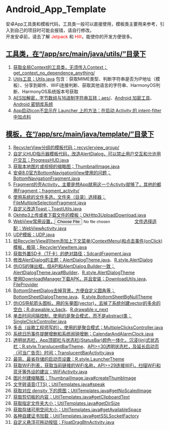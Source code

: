 # Android_App_Template
安卓App工具类和模板代码，工具类一般可以直接使用，模板类主要用来参考，引入到自己的项目时可能会报错，请自行修改。  
开发安卓前，请去了解 <font color='#ff0000'>Jetpack</font> 和 <font color='#ff0000'>Hilt</font>，能使你的开发方便很多。

## [工具类，在“/app/src/main/java/utils/”目录下](/app/src/main/java/utils)
1. [获取全局Context的工具类，无须传入Context；get_context_no_dependence_anything/](/app/src/main/java/utils/get_context_no_dependence_anything)
2. [Utils工具；Utils.java](/app/src/main/java/utils/Utils.java)
    包含：获取MIME类型、判断字符串是否为IP地址（模板）、分享到邮件、WiFi连接判断、获取其他语言的字符串、HarmonyOS判断、HarmonyOS系统版本号获取
3. [AES加解密，字节数组与16进制字符串互转；aes/](/app/src/main/java/utils/encryption/aes)、[Android 加密工具](https://developer.android.google.cn/guide/topics/security/cryptography)、[Android 密钥库系统](https://developer.android.google.cn/training/articles/keystore)
4. [App启动icon不显示在 Launcher 上的方法：在启动 Activity 的 intent-filter 中加点料](/app/src/main/AndroidManifest.xml)

## [模板，在“/app/src/main/java/template/”目录下](/app/src/main/java/template)
1. [RecyclerView分组的模板代码；recyclerview_group/](/app/src/main/java/template/recyclerview_group)
2. [自定义HUD指示器模板代码，改造AlertDialog，可以禁止用户交互和允许用户交互；ProgressHUD.java](/app/src/main/java/template/ProgressHUD.java)
3. [获取本地图片或视频的缩略图；ThumbnailImage.java](/app/src/main/java/template/ThumbnailImage.java)
4. [安卓8.0官方BottomNavigationView使用的问题；BottomNavigationFragment.java](/app/src/main/java/template/BottomNavigationFragment.java)
5. [Fragment的壳Activity，主要是想App就用这一个Activity就够了，其他的都用Fragment；fragment_activity/](/app/src/main/java/template/fragment_activity)
6. [使用系统的文件多选，文件夹（目录）选择器；FileMultipleSelectionFragment.java](/app/src/main/java/template/FileMultipleSelectionFragment.java)
7. [自定义改造Toast；ToastUtils.java](/app/src/main/java/template/ToastUtils.java)
8. [Okhttp3上传或者下载文件的模板；OkHttp3UploadDownload.java](/app/src/main/java/template/OkHttp3UploadDownload.java)
9. [WebView常用设置，<input type='file'>文件选择适配；WebViewActivity.java](/app/src/main/java/template/WebViewActivity.java)
10. [UDP模板；UDP.java](/app/src/main/java/template/UDP.java)
11. [给RecyclerView的Item添加上下文菜单(ContextMenu)和点击事件(onClick)模板，极简；RecyclerViewItem.java](/app/src/main/java/template/RecyclerViewItem.java)
12. [获取外置SD卡（TF卡）的绝对路径；SdcardFragment.java](/app/src/main/java/template/SdcardFragment.java)
13. [修改AlertDialog的主题；AlertDialogTheme.java](/app/src/main/java/template/AlertDialogTheme.java)、[R.style.AlertDialog](/app/src/main/res/values/styles.xml)
14. [仿iOS的弹出框，但API和AlertDialog.Builder一致；AlertDialogTheme.java#Builder](/app/src/main/java/template/AlertDialogTheme.java)、[R.style.AlertDialogTheme](/app/src/main/res/values/styles.xml)
15. [使用DownloadManager下载APK，并且安装；DownloadUtils.java](/app/src/main/java/template/DownloadUtils.java)、[FileProvider](/app/src/main/res/xml/share_dir.xml)
16. [BottomSheetDialog去掉背景，方便自定义圆角等；BottomSheetDialogTheme.java](/app/src/main/java/template/BottomSheetDialogTheme.java)、[R.style.BottomSheetBgNullTheme](/app/src/main/res/values/styles.xml)
17. [仿iOS导航箭头图标，用的矢量图(vector)，去掉了系统创建vector的多余的空白；](/app/src/main/res/drawable)[R.drawable.v_back](/app/src/main/res/drawable/v_back.xml)、[R.drawable.v_next](/app/src/main/res/drawable/v_next.xml)
18. [单击时间间隔控制，使用的是聚合模式，而不是abstract类；SingleClickController.java](/app/src/main/java/template/SingleClickController.java)
19. [多击（谷歌工程师写的），使用的是聚合模式；MultipleClicksController.java](/app/src/main/java/template/MultipleClicksController.java)
20. [系统日历事件提醒增删和系统闹钟增删；CalendarAndAlarmClock.java](/app/src/main/java/template/CalendarAndAlarmClock.java)
21. [透明状态栏，App顶部栏与状态栏(StatusBar)颜色一体化，沉浸(jin)式状态栏；R.style.TranslucentBarTheme](/app/src/main/res/values/styles.xml)、[API>=30透明状态栏，及延长启动页（可当广告页）时间；TranslucentBarActivity.java](/app/src/main/java/template/TranslucentBarActivity.java)
22. [最简、最省存储的启动页设置；R.style.LauncherTheme](/app/src/main/res/values/styles.xml)
23. [获取WiFi列表，获取当前链接的WiFi名称，API>=29连接WiFi，扫描WiFi和蓝牙等外设的建议；WiFiActivity.java](/app/src/main/java/template/WiFiActivity.java)
24. [图片创建缩略图；ThumbnailImage.java#createThumbImage](/app/src/main/java/template/ThumbnailImage.java)
25. [文字转语音(TTS)；UtilTemplates.java#speak](/app/src/main/java/template/UtilTemplates.java)
26. [获取对应 density 下的原图；UtilTemplates.java#getNoScaledImage](/app/src/main/java/template/UtilTemplates.java)
27. [获取剪切板的内容；UtilTemplates.java#getClipboardText](/app/src/main/java/template/UtilTemplates.java)
28. [获取指定文件夹大小；UtilTemplates.java#getDirSize](/app/src/main/java/template/UtilTemplates.java)
29. [获取存储可用空间大小；UtilTemplates.java#getAvailableSpace](/app/src/main/java/template/UtilTemplates.java)  
30. [各种自建证书加载；UtilTemplates.java#getSSLSocketFactory](/app/src/main/java/template/UtilTemplates.java)  
31. [自定义悬浮可拖动按钮；FloatDragBtnActivity.java](/app/src/main/java/template/FloatDragBtnActivity.java)
